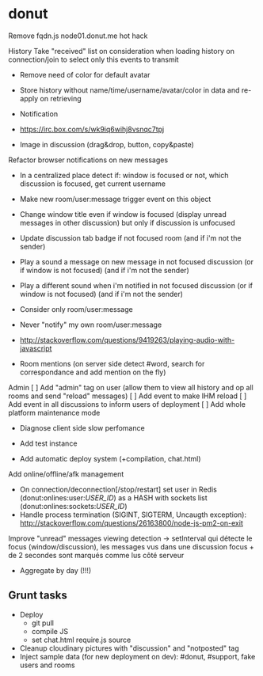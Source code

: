 donut
====

Remove fqdn.js node01.donut.me hot hack

History
Take "received" list on consideration when loading history on connection/join to select only this events to transmit
- Remove need of color for default avatar
- Store history without name/time/username/avatar/color in data and re-apply on retrieving

- Notification
- https://irc.box.com/s/wk9iq6wihj8vsnqc7tpj

- Image in discussion (drag&drop, button, copy&paste)

Refactor browser notifications on new messages
- In a centralized place detect if: window is focused or not, which discussion is focused, get current username
- Make new room/user:message trigger event on this object
- Change window title even if window is focused (display unread messages in other discussion) but only if discussion is unfocused
- Update discussion tab badge if not focused room (and if i'm not the sender)
- Play a sound a message on new message in not focused discussion (or if window is not focused) (and if i'm not the sender)
- Play a different sound when i'm notified in not focused discussion (or if window is not focused) (and if i'm not the sender)
- Consider only room/user:message
- Never "notify" my own room/user:message
- http://stackoverflow.com/questions/9419263/playing-audio-with-javascript

- Room mentions (on server side detect #word, search for correspondance and add mention on the fly)

Admin
[ ] Add "admin" tag on user (allow them to view all history and op all rooms and send "reload" messages)
[ ] Add event to make IHM reload
[ ] Add event in all discussions to inform users of deployment
[ ] Add whole platform maintenance mode

- Diagnose client side slow perfomance

- Add test instance

- Add automatic deploy system (+compilation, chat.html)

Add online/offline/afk management
- On connection/deconnection[/stop/restart] set user in Redis (donut:onlines:user:_USER_ID_) as a HASH with sockets list (donut:onlines:sockets:_USER_ID_)
- Handle process termination (SIGINT, SIGTERM, Uncaugth exception): http://stackoverflow.com/questions/26163800/node-js-pm2-on-exit

Improve "unread" messages viewing detection
 -> setInterval qui détecte le focus (window/discussion), les messages vus dans une discussion focus + de 2 secondes sont marqués comme lus côté serveur

- Aggregate by day (!!!)

## Grunt tasks
- Deploy
  - git pull
  - compile JS
  - set chat.html require.js source
- Cleanup cloudinary pictures with "discussion" and "notposted" tag
- Inject sample data (for new deployment on dev): #donut, #support, fake users and rooms